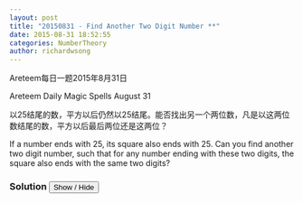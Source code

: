 ```yaml
---
layout: post
title: "20150831 - Find Another Two Digit Number **"
date: 2015-08-31 18:52:55
categories: NumberTheory
author: richardwsong
---
```


Areteem每日一题2015年8月31日

Areteem Daily Magic Spells August 31

<problem>
以25结尾的数，平方以后仍然以25结尾。能否找出另一个两位数，凡是以这两位数结尾的数，平方以后最后两位还是这两位？

If a number ends with 25, its square also ends with 25. Can you find another two digit number, such that for any number ending with these two digits, the square also ends with the same two digits?
</problem>


### Solution <button>Show / Hide</button>

<solution>


</solution>
